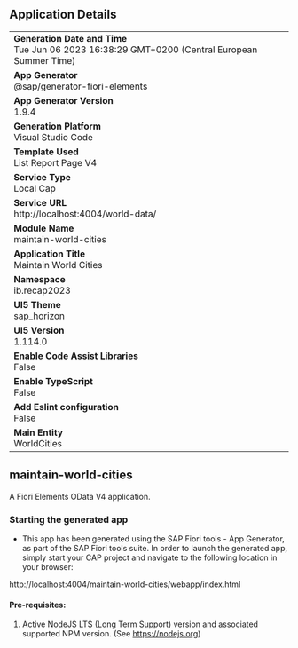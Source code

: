## Application Details
|               |
| ------------- |
|**Generation Date and Time**<br>Tue Jun 06 2023 16:38:29 GMT+0200 (Central European Summer Time)|
|**App Generator**<br>@sap/generator-fiori-elements|
|**App Generator Version**<br>1.9.4|
|**Generation Platform**<br>Visual Studio Code|
|**Template Used**<br>List Report Page V4|
|**Service Type**<br>Local Cap|
|**Service URL**<br>http://localhost:4004/world-data/
|**Module Name**<br>maintain-world-cities|
|**Application Title**<br>Maintain World Cities|
|**Namespace**<br>ib.recap2023|
|**UI5 Theme**<br>sap_horizon|
|**UI5 Version**<br>1.114.0|
|**Enable Code Assist Libraries**<br>False|
|**Enable TypeScript**<br>False|
|**Add Eslint configuration**<br>False|
|**Main Entity**<br>WorldCities|

## maintain-world-cities

A Fiori Elements OData V4 application.

### Starting the generated app

-   This app has been generated using the SAP Fiori tools - App Generator, as part of the SAP Fiori tools suite.  In order to launch the generated app, simply start your CAP project and navigate to the following location in your browser:

http://localhost:4004/maintain-world-cities/webapp/index.html

#### Pre-requisites:

1. Active NodeJS LTS (Long Term Support) version and associated supported NPM version.  (See https://nodejs.org)


